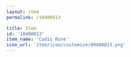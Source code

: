 ```yaml
---
layout: item
permalink: /10400013

title: Item
id: '10400013'
item_name: 'Cadis Rune'
icon_url: 'item/icon/customize/00400013.png'
---
```


